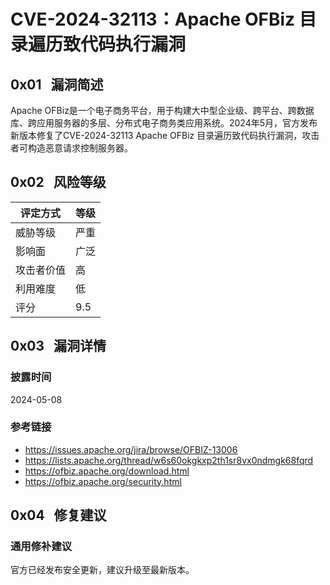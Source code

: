 # CVE-2024-32113：Apache OFBiz 目录遍历致代码执行漏洞

## 0x01   漏洞简述

Apache OFBiz是一个电子商务平台，用于构建大中型企业级、跨平台、跨数据库、跨应用服务器的多层、分布式电子商务类应用系统。2024年5月，官方发布新版本修复了CVE-2024-32113 Apache OFBiz 目录遍历致代码执行漏洞，攻击者可构造恶意请求控制服务器。

## 0x02   风险等级

| 评定方式  | 等级  |
| ----- | --- |
| 威胁等级  | 严重  |
| 影响面   | 广泛  |
| 攻击者价值 | 高   |
| 利用难度  | 低   |
| 评分    | 9.5 |

## 0x03   漏洞详情

### 披露时间

2024-05-08

### 参考链接

- https://issues.apache.org/jira/browse/OFBIZ-13006
- https://lists.apache.org/thread/w6s60okgkxp2th1sr8vx0ndmgk68fqrd
- https://ofbiz.apache.org/download.html
- https://ofbiz.apache.org/security.html

## 0x04   修复建议

### 通用修补建议

官方已经发布安全更新，建议升级至最新版本。
